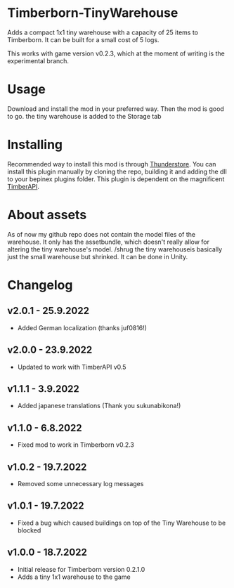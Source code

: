 # Timberborn-TinyWarehouse
Adds a compact 1x1 tiny warehouse with a capacity of 25 items to Timberborn. It can be built for a small cost of 5 logs. 

This works with game version v0.2.3, which at the moment of writing is the experimental branch.

# Usage
Download and install the mod in your preferred way. Then the mod is good to go. the tiny warehouse is added to the Storage tab

# Installing
Recommended way to install this mod is through [Thunderstore](https://timberborn.thunderstore.io/). You can install this plugin manually by cloning the repo, building it
and adding the dll to your bepinex plugins folder. This plugin is dependent on the magnificent [TimberAPI](https://github.com/Timberborn-Modding-Central/TimberAPI).

# About assets
As of now my github repo does not contain the model files of the warehouse. It only has the assetbundle, which doesn't really allow for 
altering the tiny warehouse's model. /shrug the tiny warehouseis basically just the small warehouse but shrinked. It can be done in Unity. 

# Changelog

## v2.0.1 - 25.9.2022
- Added German localization (thanks juf0816!)

## v2.0.0 - 23.9.2022
- Updated to work with TimberAPI v0.5

## v1.1.1 - 3.9.2022
- Added japanese translations (Thank you sukunabikona!)

## v1.1.0 - 6.8.2022
- Fixed mod to work in Timberborn v0.2.3

## v1.0.2 - 19.7.2022
- Removed some unnecessary log messages

## v1.0.1 - 19.7.2022
- Fixed a bug which caused buildings on top of the Tiny Warehouse to be blocked

## v1.0.0 - 18.7.2022
- Initial release for Timberborn version 0.2.1.0
- Adds a tiny 1x1 warehouse to the game